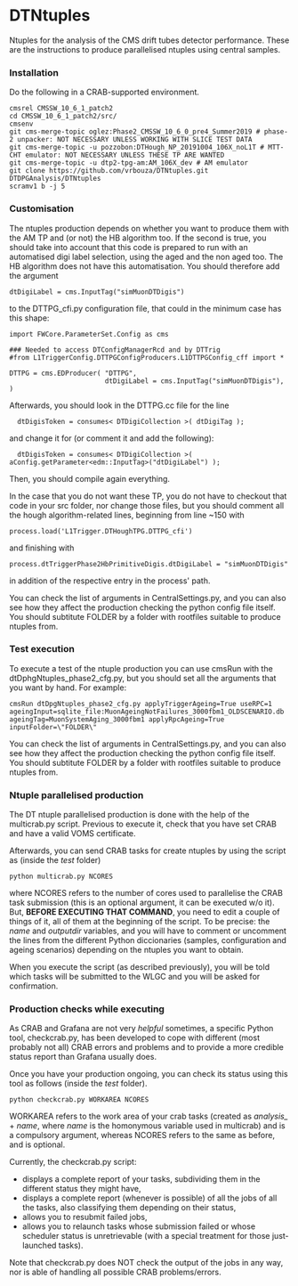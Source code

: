 # DTNtuples
Ntuples for the analysis of the CMS drift tubes detector performance. These are the instructions to produce parallelised ntuples using central samples.

### Installation
Do the following in a CRAB-supported environment.
```
cmsrel CMSSW_10_6_1_patch2
cd CMSSW_10_6_1_patch2/src/
cmsenv
git cms-merge-topic oglez:Phase2_CMSSW_10_6_0_pre4_Summer2019 # phase-2 unpacker: NOT NECESSARY UNLESS WORKING WITH SLICE TEST DATA
git cms-merge-topic -u pozzobon:DTHough_NP_20191004_106X_noL1T # MTT-CHT emulator: NOT NECESSARY UNLESS THESE TP ARE WANTED
git cms-merge-topic -u dtp2-tpg-am:AM_106X_dev # AM emulator
git clone https://github.com/vrbouza/DTNtuples.git DTDPGAnalysis/DTNtuples
scramv1 b -j 5
```

### Customisation
The ntuples production depends on whether you want to produce them with the AM TP and (or not) the HB algorithm too. If the second is true, you should take into account that this code is prepared to run with an automatised digi label selection, using the aged and the non aged too. The HB algorithm does not have this automatisation. You should therefore add the argument

```
dtDigiLabel = cms.InputTag("simMuonDTDigis")
```

to the DTTPG_cfi.py configuration file, that could in the minimum case has this shape:

```
import FWCore.ParameterSet.Config as cms

### Needed to access DTConfigManagerRcd and by DTTrig
#from L1TriggerConfig.DTTPGConfigProducers.L1DTTPGConfig_cff import *

DTTPG = cms.EDProducer( "DTTPG",
                        dtDigiLabel = cms.InputTag("simMuonDTDigis"),
)
```

Afterwards, you should look in the DTTPG.cc file for the line

```
  dtDigisToken = consumes< DTDigiCollection >( dtDigiTag );
```

and change it for (or comment it and add the following):

```
  dtDigisToken = consumes< DTDigiCollection >( aConfig.getParameter<edm::InputTag>("dtDigiLabel") );
```

Then, you should compile again everything.

In the case that you do not want these TP, you do not have to checkout that code in your src folder, nor change those files, but you should comment all the hough algorithm-related lines, beginning from line ~150 with

```
process.load('L1Trigger.DTHoughTPG.DTTPG_cfi')
```

and finishing with

```
process.dtTriggerPhase2HbPrimitiveDigis.dtDigiLabel = "simMuonDTDigis"
```

in addition of the respective entry in the process' path.

You can check the list of arguments in CentralSettings.py, and you can also see how they affect the production checking the python config file itself. You should subtitute FOLDER by a folder with rootfiles suitable to produce ntuples from.


### Test execution
To execute a test of the ntuple production you can use cmsRun with the dtDphgNtuples_phase2_cfg.py, but you should set all the arguments that you want by hand. For example:

```
cmsRun dtDpgNtuples_phase2_cfg.py applyTriggerAgeing=True useRPC=1 ageingInput=sqlite_file:MuonAgeingNotFailures_3000fbm1_OLDSCENARIO.db ageingTag=MuonSystemAging_3000fbm1 applyRpcAgeing=True inputFolder=\"FOLDER\"
```

You can check the list of arguments in CentralSettings.py, and you can also see how they affect the production checking the python config file itself. You should subtitute FOLDER by a folder with rootfiles suitable to produce ntuples from.


### Ntuple parallelised production
The DT ntuple parallelised production is done with the help of the multicrab.py script. Previous to execute it, check that you have set CRAB and have a valid VOMS certificate.

Afterwards, you can send CRAB tasks for create ntuples by using the script as (inside the *test* folder)

```
python multicrab.py NCORES
```

where NCORES refers to the number of cores used to parallelise the CRAB task submission (this is an optional argument, it can be executed w/o it). But, **BEFORE EXECUTING THAT COMMAND**, you need to edit a couple of things of it, all of them at the beginning of the script. To be precise: the *name* and *outputdir* variables, and you will have to comment or uncomment the lines from the different Python diccionaries (samples, configuration and ageing scenarios) depending on the ntuples you want to obtain.

When you execute the script (as described previously), you will be told which tasks will be submitted to the WLGC and you will be asked for confirmation.

### Production checks while executing
As CRAB and Grafana are not very *helpful* sometimes, a specific Python tool, checkcrab.py, has been developed to cope with different (most probably not all) CRAB errors and problems and to provide a more credible status report than Grafana usually does.

Once you have your production ongoing, you can check its status using this tool as follows (inside the *test* folder).
```
python checkcrab.py WORKAREA NCORES
```
WORKAREA refers to the work area of your crab tasks (created as *analysis_* + *name*, where *name* is the homonymous variable used in multicrab) and is a compulsory argument, whereas NCORES refers to the same as before, and is optional.

Currently, the checkcrab.py script:
  * displays a complete report of your tasks, subdividing them in the different status they might have,
  * displays a complete report (whenever is possible) of all the jobs of all the tasks, also classifying them depending on their status,
  * allows you to resubmit failed jobs,
  * allows you to relaunch tasks whose submission failed or whose scheduler status is unretrievable (with a special treatment for those just-launched tasks).

Note that checkcrab.py does NOT check the output of the jobs in any way, nor is able of handling all possible CRAB problems/errors.

